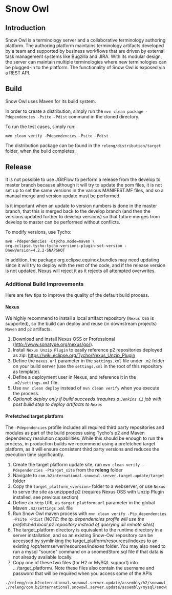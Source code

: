 # Snow Owl

## Introduction
Snow Owl is a terminology server and a collaborative terminology authoring platform.  The authoring platform maintains terminology artifacts developed by a team and supported by business workflows that are driven by external task management systems like Bugzilla and JIRA.  With its modular design, the server can maintain multiple terminologies where new terminologies can be plugged-in to the platform.  The functionality of Snow Owl is exposed via a REST API.

## Build

Snow Owl uses Maven for its build system.

In order to create a distribution, simply run the `mvn clean package -Pdependencies -Psite -Pdist` command in the cloned directory.

To run the test cases, simply run:

    mvn clean verify -Pdependencies -Psite -Pdist

The distribution package can be found in the `releng/distribution/target` folder, when the build completes.

## Release

It is not possible to use JGitFlow to perform a release from the develop to master branch because although it will try to update the pom files, it is not set up to set the same versions in the various MANIFEST.MF files, and so a manual merge and version update must be performed.

Is it important when an update to version numbers is done in the master branch, that this is merged back to the develop branch (and then the versions updated further to develop versions) so that future merges from develop to master can be performed without conflicts.

To modify versions, use Tycho:
```
mvn -Pdependencies -Dtycho.mode=maven \
org.eclipse.tycho:tycho-versions-plugin:set-version -DnewVersion=4.2.2-SNAPSHOT
```

In addition, the package org.eclipse.equinox.bundles may need updating since it will try to deploy with the rest of the code, and if the release version is not updated, Nexus will reject it as it rejects all attempted overwrites.

### Additional Build Improvements

Here are few tips to improve the quality of the default build process.

#### Nexus

We highly recommend to install a local artifact repository (`Nexus OSS` is supported), so the build can deploy and reuse (in downstream projects) `Maven` and `p2` artifacts.

1. Download and install Nexus OSS or Professional (http://www.sonatype.org/nexus/go/).
2. Install `Nexus Unzip Plugin` to easily reference p2 repositories deployed as zip: https://wiki.eclipse.org/Tycho/Nexus_Unzip_Plugin
3. Define the `nexus.url` parameter in the `settings.xml` file under `.m2` folder on your build server (use the `settings.xml` in the root of this repository as template).
4. Define a deployment user in Nexus, and reference it in the `.m2/settings.xml` file.
5. Use `mvn clean deploy` instead of `mvn clean verify` when you execute the process.
6. *Optional: deploy only if build succeeds (requires a `Jenkins CI` job with post build step to deploy artifacts to `Nexus`*

#### Prefetched target platform

The `-Pdependencies` profile includes all required third party repositories and modules as part of the build process using Tycho's p2 and Maven dependency resolution capabilities. 
While this should be enough to run the process, in production builds we recommend using a prefetched target platform, as it will ensure consistent third party versions and reduces the execution time significantly.

1. Create the target platform update site, run `mvn clean verify -Pdependencies -Ptarget_site` from the **releng** folder
2. Navigate to `com.b2international.snowowl.server.target.update/target` folder
3. Copy the `target_platform_<version>` folder to a webserver, or use `Nexus` to serve the site as unzipped p2 (requires Nexus OSS with Unzip Plugin installed, see previous section)
4. Define an `http` URL as `target.platform.url` parameter in the global Maven `.m2/settings.xml` file
5. Run Snow Owl maven process with `mvn clean verify -Ptp_dependencies -Psite -Pdist` (*NOTE: the tp_dependencies profile will use the prefetched local p2 repository instead of querying all remote sites*)
6. The target_platform directory is equivalent to the runtime directory in a server installation, and so an existing Snow-Owl repository can be accessed by symlinking the target_platform/resources/indexes to an existing /opt/termserver/resources/indexes folder.   You may also need to run a mysql "source" command on a snomedStore.sql file if that data is not already available locally.
7. Copy one of these two files (for H2 or MySQL support) into .../target_platform/.  Note these files also contain the username and password that will be required when you access some of the APIs
```
./releng/com.b2international.snowowl.server.update/assembly/h2/snowowl_config.yml
./releng/com.b2international.snowowl.server.update/assembly/mysql/snowowl_config.yml
```
